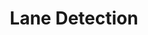 ---
title: Lane Detection
order: 3
img: /assets/img/lane.jpg
publications:
  - date: 2013-06-06
    title: "Novel Approach to Lane and Path Detection in Unmanned Ground Vehicles"
    authors: "Chandan B., Chetan Sadhu, Madan Ravi Ganesh, Nitin J. Sanket"
    venue: "In Proceedings of IEEE International Conference on Advances in Technology and Engineering (ICATE), 2013"
    links:
        preprint: //ieeexplore.ieee.org/document/6524751/
---